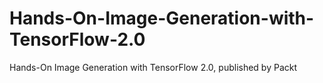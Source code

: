 # Hands-On-Image-Generation-with-TensorFlow-2.0
Hands-On Image Generation with TensorFlow 2.0, published by Packt
